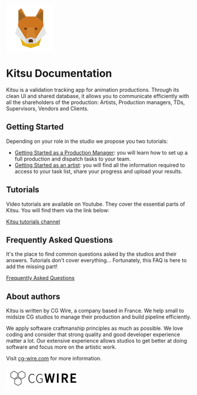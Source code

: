 ![Kitsu Logo](./img/kitsu.png)

# Kitsu Documentation

Kitsu is a validation tracking app for animation productions. Through
its clean UI and shared database, it allows you to communicate
efficiently with all the shareholders of the production: Artists,
Production managers, TDs, Supervisors, Vendors and Clients.

## Getting Started

Depending on your role in the studio we propose you two tutorials:

* [Getting Started as a Production Manager](getting-started-production/README.md#as-a-production-manager): you will learn how to set up a full
  production and dispatch tasks to your team.
* [Getting Started as an artist](getting-started-artist/README.md): you will find all the information required to access
  to your task list, share your progress and upload your results.

## Tutorials

Video tutorials are available on Youtube. They cover the essential parts of
Kitsu. You will find them via the link below:

[Kitsu tutorials channel](https://www.youtube.com/playlist?list=PLp_1gB5ZBHXqnQgZ4TCrAt7smxesaDo29)


## Frequently Asked Questions

It's the place to find common questions asked by the studios and their answers.
Tutorials don't cover everything... Fortunately, this FAQ is here to add the
missing part!

[Frequently Asked Questions](faq/#faq-for-kitsu)


## About authors

Kitsu is written by CG Wire, a company based in France. We help small to
midsize CG studios to manage their production and build pipeline efficiently.

We apply software craftmanship principles as much as possible. We love coding
and consider that strong quality and good developer experience matter a lot.
Our extensive experience allows studios to get better at doing software and
focus more on the artistic work.

Visit [cg-wire.com](https://cg-wire.com) for more information.

[![CG Wire Logo](./img/cgwire.png)](https://cg-wire.com)

